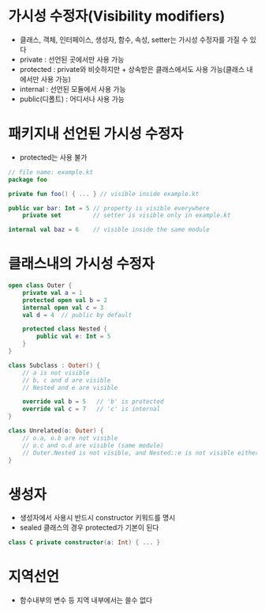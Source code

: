 # 가시성 수정자(Visibility modifiers)
- 클래스, 객체, 인터페이스, 생성자, 함수, 속성, setter는 가시성 수정자를 가질 수 있다
- private : 선언된 곳에서만 사용 가능
- protected : private와 비슷하지만 + 상속받은 클래스에서도 사용 가능(클래스 내에서만 사용 가능)
- internal : 선언된 모듈에서 사용 가능
- public(디폴트) : 어디서나 사용 가능

# 패키지내 선언된 가시성 수정자
- protected는 사용 불가
```kotlin
// file name: example.kt
package foo

private fun foo() { ... } // visible inside example.kt

public var bar: Int = 5 // property is visible everywhere
    private set         // setter is visible only in example.kt

internal val baz = 6    // visible inside the same module
```

# 클래스내의 가시성 수정자
```kotlin
open class Outer {
    private val a = 1
    protected open val b = 2
    internal open val c = 3
    val d = 4  // public by default

    protected class Nested {
        public val e: Int = 5
    }
}

class Subclass : Outer() {
    // a is not visible
    // b, c and d are visible
    // Nested and e are visible

    override val b = 5   // 'b' is protected
    override val c = 7   // 'c' is internal
}

class Unrelated(o: Outer) {
    // o.a, o.b are not visible
    // o.c and o.d are visible (same module)
    // Outer.Nested is not visible, and Nested::e is not visible either
}
```

# 생성자
- 생성자에서 사용시 반드시 constructor 키워드를 명시
- sealed 클래스의 경우 protected가 기본이 된다
```kotlin
class C private constructor(a: Int) { ... }
```

# 지역선언
- 함수내부의 변수 등 지역 내부에서는 쓸수 없다

